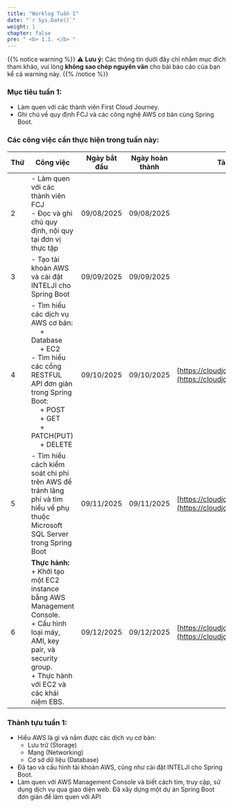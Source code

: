 ```yaml
---
title: "Worklog Tuần 1"
date: "`r Sys.Date()`"
weight: 1
chapter: false
pre: " <b> 1.1. </b> "
---
```

{{% notice warning %}}
⚠️ **Lưu ý:** Các thông tin dưới đây chỉ nhằm mục đích tham khảo, vui lòng **không sao chép nguyên văn** cho bài báo cáo của bạn kể cả warning này.
{{% /notice %}}


### Mục tiêu tuần 1:

* Làm quen với các thành viên First Cloud Journey.
* Ghi chú về quy định FCJ và các công nghệ AWS cơ bản cùng Spring Boot.

### Các công việc cần thực hiện trong tuần này:

| Thứ | Công việc | Ngày bắt đầu | Ngày hoàn thành | Tài liệu tham khảo |
| --- | --------- | ------------ | --------------- | ------------------ |
| 2 | - Làm quen với các thành viên FCJ <br> - Đọc và ghi chú quy định, nội quy tại đơn vị thực tập | 09/08/2025 | 09/08/2025 | |
| 3 | - Tạo tài khoản AWS và cài đặt INTELJI cho Spring Boot | 09/09/2025 | 09/09/2025 | |
| 4 | - Tìm hiểu các dịch vụ AWS cơ bản:<br>  + Database<br>  + EC2 <br> - Tìm hiểu các cổng RESTFUL API đơn giản trong Spring Boot:<br>  + POST<br>  + GET<br>  + PATCH(PUT) <br>  + DELETE | 09/10/2025 | 09/10/2025 | [https://cloudjourney.awsstudygroup.com/](https://cloudjourney.awsstudygroup.com/) |
| 5 | - Tìm hiểu cách kiểm soát chi phí trên AWS để tránh lãng phí và tìm hiểu về phụ thuộc Microsoft SQL Server trong Spring Boot | 09/11/2025 | 09/11/2025 | [https://cloudjourney.awsstudygroup.com/](https://cloudjourney.awsstudygroup.com/) |
| 6 | **Thực hành:**<br>+ Khởi tạo một EC2 instance bằng AWS Management Console.<br>+ Cấu hình loại máy, AMI, key pair, và security group.<br>+ Thực hành với EC2 và các khái niệm EBS. | 09/12/2025 | 09/12/2025 | [https://cloudjourney.awsstudygroup.com/](https://cloudjourney.awsstudygroup.com/) |

### Thành tựu tuần 1:

* Hiểu AWS là gì và nắm được các dịch vụ cơ bản:
  * Lưu trữ (Storage)
  * Mạng (Networking)
  * Cơ sở dữ liệu (Database)
* Đã tạo và cấu hình tài khoản AWS, cũng như cài đặt INTELJI cho Spring Boot.
* Làm quen với AWS Management Console và biết cách tìm, truy cập, sử dụng dịch vụ qua giao diện web. Đã xây dựng một dự án Spring Boot đơn giản để làm quen với API



